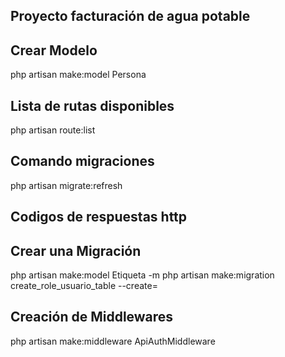## Proyecto facturación de agua potable

## Crear Modelo

php artisan make:model Persona

## Lista de rutas disponibles

php artisan route:list

## Comando migraciones

php artisan migrate:refresh

## Codigos de respuestas http

## Crear una Migración

php artisan make:model Etiqueta -m
php artisan make:migration create_role_usuario_table --create=

## Creación de Middlewares

php artisan make:middleware ApiAuthMiddleware
